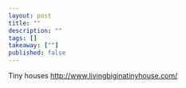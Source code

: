 ```yaml
---
layout: post
title: ""
description: ""
tags: []
takeaway: [""]
published: false
---
```



Tiny houses http://www.livingbiginatinyhouse.com/
